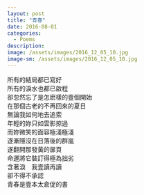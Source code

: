```yaml
---
layout: post
title: "青春"
date: 2016-08-01
categories:
  - Poems
description: 
image: /assets/images/2016_12_05_10.jpg
image-sm: /assets/images/2016_12_05_10.jpg
---
```


所有的結局都已寫好  
所有的淚水也都已啟程  
卻忽然忘了是怎麽樣的壹個開始  
在那個古老的不再回來的夏日  
無論我如何地去追索  
年輕的妳只如雲影掠過  
而妳微笑的面容極淺極淺  
逐漸隱沒在日落後的群嵐  
遂翻開那發黃的扉頁  
命運將它裝訂得極為拙劣  
含著淚　我壹讀再讀  
卻不得不承認  
青春是壹本太倉促的書  